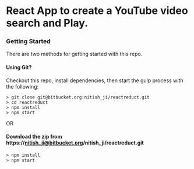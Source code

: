# React App to create a YouTube video search and Play.

### Getting Started

There are two methods for getting started with this repo.

#### Using Git?
Checkout this repo, install dependencies, then start the gulp process with the following:

```
> git clone git@bitbucket.org:nitish_ji/reactreduct.git
> cd reactreduct
> npm install
> npm start
```
OR
#### Download the zip from https://nitish_ji@bitbucket.org/nitish_ji/reactreduct.git

```
> npm install
> npm start
```
